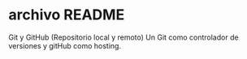# archivo README
Git y GitHub (Repositorio local y remoto)
Un Git como controlador de versiones y gitHub como hosting.
